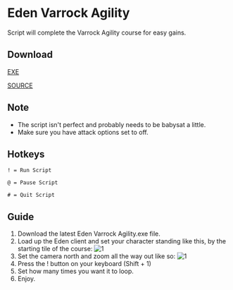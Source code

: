 # Eden Varrock Agility
Script will complete the Varrock Agility course for easy gains.

## Download
[EXE](https://github.com/SamlerOSRS/EdenAHK/blob/master/Agility/Eden%20Varrock%20Agility%20v1r2.exe)

[SOURCE](https://github.com/SamlerOSRS/EdenAHK/blob/master/Agility/varrockagility.ahk)

## Note
* The script isn't perfect and probably needs to be babysat a little.
* Make sure you have attack options set to off.

## Hotkeys
` ! = Run Script `

` @ = Pause Script `

` # = Quit Script `

## Guide
1. Download the latest Eden Varrock Agility.exe file.
2. Load up the Eden client and set your character standing like this, by the starting tile of the course:
![1](https://i.imgur.com/6fjH8rt.png)
3. Set the camera north and zoom all the way out like so:
![1](https://i.imgur.com/TNu4Fv8.png)
4. Press the ! button on your keyboard (Shift + 1)
5. Set how many times you want it to loop.
6. Enjoy.
